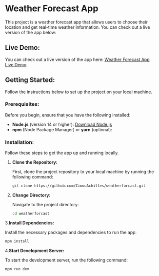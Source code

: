 # Weather Forecast App

This project is a weather forecast app that allows users to choose their location and get real-time weather information. You can check out a live version of the app below:

## Live Demo:
You can check out a live version of the app here: [Weather Forecast App Live Demo](https://weatherforcastme.netlify.app/)

## Getting Started:

Follow the instructions below to set up the project on your local machine.

### Prerequisites:

Before you begin, ensure that you have the following installed:

- **Node.js** (version 14 or higher): [Download Node.js](https://nodejs.org/en)
- **npm** (Node Package Manager) or **yarn** (optional):


### Installation:

Follow these steps to get the app up and running locally.

1. **Clone the Repository:**

   First, clone the project repository to your local machine by running the following command:

   ```bash
   git clone https://github.com/CinouAchilles/weatherforcast.git
2. **Change Directory:**

   Navigate to the project directory:
   ```bash
   cd weatherforcast
3.**Install Dependencies:**

   Install the necessary packages and dependencies to run the app:
   ```bash
   npm install
   ```
4.**Start Development Server:**

   To start the development server, run the following command:
   ```bash
   npm run dev
   ```
